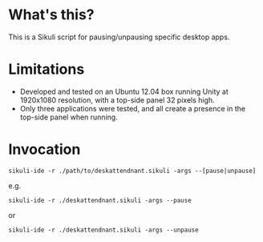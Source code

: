 What's this?
==
This is a Sikuli script for pausing/unpausing specific desktop apps.

Limitations
==
* Developed and tested on an Ubuntu 12.04 box running Unity at 1920x1080 resolution, with a top-side panel 32 pixels high.
* Only three applications were tested, and all create a presence in the top-side panel when running.

Invocation
==
`sikuli-ide -r ./path/to/deskattendnant.sikuli -args --[pause|unpause]`

e.g.

`sikuli-ide -r ./deskattendnant.sikuli -args --pause`

or

`sikuli-ide -r ./deskattendnant.sikuli -args --unpause`
